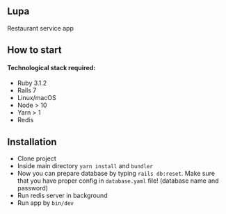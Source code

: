 ## Lupa
Restaurant service app
## How to start
#### Technological stack required:
- Ruby 3.1.2
- Rails 7
- Linux/macOS
- Node > 10
- Yarn > 1
- Redis

## Installation

- Clone project
- Inside main directory `yarn install` and `bundler`
- Now you can prepare database by typing `rails db:reset`. Make sure that you have proper config in `database.yaml` file! (database name and password)
- Run redis server in background
- Run app by `bin/dev`
